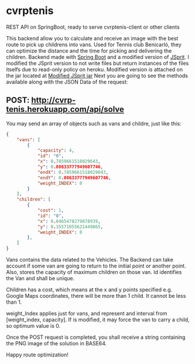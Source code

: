 # cvrptenis
REST API on SpringBoot, ready to serve cvrptenis-client or other clients

This backend allow you to calculate and receive an image with the best route to pick up childrens into vans. 
Used for Tennis club Benicarló, they can optimize the distance and the time for picking and delivering the children.
Backend made with [Spring Boot](https://github.com/spring-projects/spring-boot) 
and a modified version of [JSprit](https://github.com/graphhopper/jsprit). I modified the JSprit version to not write files but
return instances of the files itselfs due to read-only policy on heroku. Modified version is attached on the jar located at
[Modified JSprit jar](https://github.com/albertjimenez/cvrptenis/blob/master/src/main/resources/static/jsprit-analysis-1.7.3-SNAPSHOT.jar)
Next you are going to see the methods available along with the JSON Data of the request:

## POST: http://cvrp-tenis.herokuapp.com/api/solve ##
You may send an array of objects such as vans and childre, just like this:
```json
{
    "vans": [
        {
            "capacity": 4,
            "id": "0",
            "x": 0.7859661518029643,
            "y": 0.08633777949607746,
            "endX": 0.7859661518029643,
            "endY": 0.08633777949607746,
            "weight_INDEX": 0
        }
    ],
    "children": [
        {
            "cost": 1,
            "id": "0",
            "x": 0.8465478279878939,
            "y": 0.35571055621449865,
            "weight_INDEX": 0
        },
    ]
}
```
Vans contains the data related to the Vehicles. The Backend can take account if some van are going to return to the initial
point or another point. Also, stores the capacity of maximum children on those van. Id identifies the Van and shall be unique.

Children has a cost, which means at the x and y points specified e.g. Google Maps coordinates, there will be more than 1 child.
It cannot be less than 1.

weight_Index applies just for vans, and represent and interval from [weight_index, capacity]. 
If is modified, it may force the van to carry a child, so optimum value is 0.

Once the POST request is completed, you shall receive a string containing the PNG image of the solution in BASE64.

Happy route optimization!

